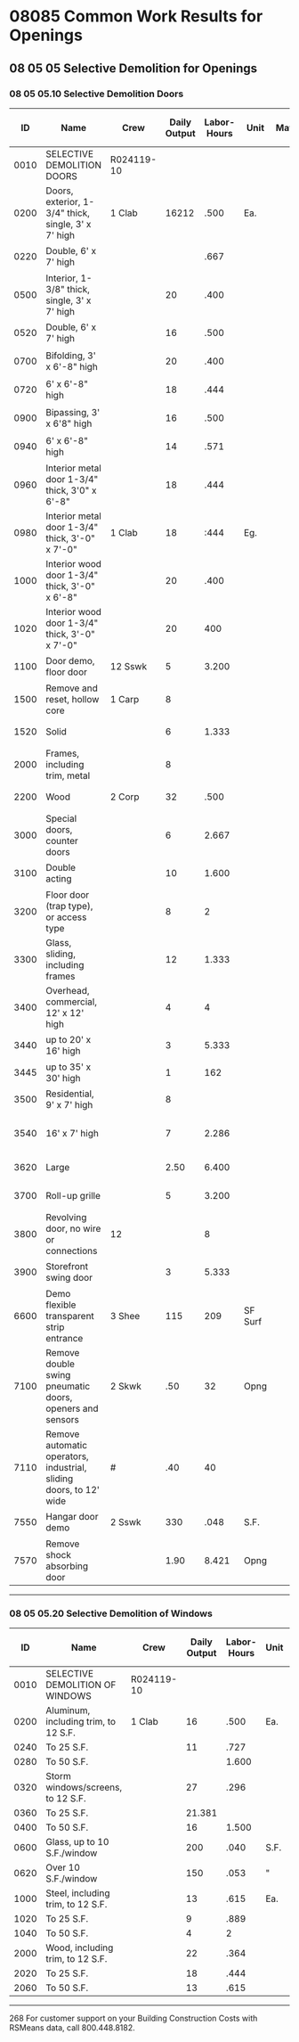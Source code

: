# 08085 Common Work Results for Openings

## 08 05 05 Selective Demolition for Openings

### 08 05 05.10 Selective Demolition Doors

| ID    | Name                                                                 | Crew      | Daily Output | Labor-Hours | Unit      | Material | Labor   | Equipment | Total   | Total Incl O&P |
|-------|----------------------------------------------------------------------|-----------|--------------|-------------|-----------|----------|---------|-----------|---------|----------------|
| 0010  | SELECTIVE DEMOLITION DOORS                                           | R024119-10|              |             |           |          |         |           |         |                |
| 0200  | Doors, exterior, 1-3/4" thick, single, 3' x 7' high                  | 1 Clab    | 16212        | .500        | Ea.       |          | 23      |           | 23      | ཆ 34           |
| 0220  | Double, 6' x 7' high                                                 |           |              | .667        |           |          | 30.50   |           | 30.50   | . ཤ 45         |
| 0500  | Interior, 1-3/8" thick, single, 3' x 7' high                         |           | 20           | .400        |           |          | 18.25   |           | 18.25   | རྦ 27          |
| 0520  | Double, 6' x 7' high                                                 |           | 16           | .500        |           |          | 23      |           | 23      | རྞ 34          |
| 0700  | Bifolding, 3' x 6'-8" high                                           |           | 20           | .400        |           |          | 18.25   |           | 18.25   | བེ 27          |
| 0720  | 6' x 6'-8" high                                                      |           | 18           | .444        |           |          | 20.50   |           | 20.50   | ྂ 30           |
| 0900  | Bipassing, 3' x 6'8" high                                            |           | 16           | .500        |           |          | 23      |           | 23      | ཆ              |
| 0940  | 6' x 6'-8" high                                                      |           | 14           | .571        |           |          | 26      |           | 26      | ི              |
| 0960  | Interior metal door 1-3/4" thick, 3'0" x 6'-8"                       |           | 18           | .444        |           |          | 20.50   |           | 20.50   | ྂ 30           |
| 0980  | Interior metal door 1-3/4" thick, 3'-0" x 7'-0"                      | 1 Clab    | 18           | :444        | Eg.       |          | 20.50   |           | 20.50   | བྷ 30          |
| 1000  | Interior wood door 1-3/4" thick, 3'-0" x 6'-8"                       |           | 20           | .400        |           |          | 18.25   |           | 18.25   | སེ             |
| 1020  | Interior wood door 1-3/4" thick, 3'-0" x 7'-0"                       |           | 20           | 400         |           |          | 18.25   |           | 18.25   | སེ             |
| 1100  | Door demo, floor door                                                | 12 Sswk   | 5            | 3.200       |           |          | 198     |           | 198     | བྷ 305         |
| 1500  | Remove and reset, hollow core                                        | 1 Carp    | 8            |             |           |          | 56.50   |           | 56.50   | ཆ 84           |
| 1520  | Solid                                                                |           | 6            | 1.333       |           |          | 75      |           | 75      | ཌི 112         |
| 2000  | Frames, including trim, metal                                        |           | 8            |             |           |          | 56.50   |           | 56.50   | ཚ 84           |
| 2200  | Wood                                                                 | 2 Corp    | 32           | .500        |           |          | 28      |           | 28      | ཤྲཱི42         |
| 3000  | Special doors, counter doors                                         |           | 6            | 2.667       |           |          | 150     |           | 150     | མྲྀ223         |
| 3100  | Double acting                                                        |           | 10           | 1.600       |           |          | 90      |           | 90      | ཎྜ             |
| 3200  | Floor door (trap type), or access type                               |           | 8            | 2           |           |          | 113     |           | 113     | ༔ 168          |
| 3300  | Glass, sliding, including frames                                     |           | 12           | 1.333       |           |          | 75      |           | 75      | ཎྜ 112         |
| 3400  | Overhead, commercial, 12' x 12' high                                 |           | 4            | 4           |           |          | 225     |           | 225     | བྷ 335         |
| 3440  | up to 20' x 16' high                                                 |           | 3            | 5.333       |           |          | 300     |           | 300     | ཤྲཱ445         |
| 3445  | up to 35' x 30' high                                                 |           | 1            | 162         |           |          | 900     |           | 900     | 1,350           |
| 3500  | Residential, 9' x 7' high                                            |           | 8            |             |           |          | 113     |           | 113     | ༈ 168           |
| 3540  | 16' x 7' high                                                        |           | 7            | 2.286       |           |          | 129     |           | 129     | ༤ 192           |
| 3620  | Large                                                                |           | 2.50         | 6.400       |           |          | 360     |           | 360     | ཿ 535           |
| 3700  | Roll-up grille                                                       |           | 5            | 3.200       |           |          | 180     |           | 180     | ཿ 268           |
| 3800  | Revolving door, no wire or connections                               | 12        |              | 8           |           |          | 450     |           | 450     | 670             |
| 3900  | Storefront swing door                                                |           | 3            | 5.333       |           |          | 300     |           | 300     | བྷྲ445         |
| 6600  | Demo flexible transparent strip entrance                             | 3 Shee    | 115          | 209         | SF Surf   |          | 14.10   |           | 14.10   | བྷྱཿ 21         |
| 7100  | Remove double swing pneumatic doors, openers and sensors             | 2 Skwk    | .50          | 32          | Opng      |          | 1,875   |           | 1,875   | 2,825           |
| 7110  | Remove automatic operators, industrial, sliding doors, to 12' wide   | #         | .40          | 40          |           |          | 2,350   |           | 2,350   | 3,550           |
| 7550  | Hangar door demo                                                     | 2 Sswk    | 330          | .048        | S.F.      |          | 3       |           | 3       | ་ 4.            |
| 7570  | Remove shock absorbing door                                          |           | 1.90         | 8.421       | Opng      |          | 520     |           | 520     | ༔ 800           |

---

### 08 05 05.20 Selective Demolition of Windows

| ID    | Name                                                                 | Crew      | Daily Output | Labor-Hours | Unit      | Material | Labor   | Equipment | Total   | Total Incl O&P |
|-------|----------------------------------------------------------------------|-----------|--------------|-------------|-----------|----------|---------|-----------|---------|----------------|
| 0010  | SELECTIVE DEMOLITION OF WINDOWS                                      | R024119-10|              |             |           |          |         |           |         |                |
| 0200  | Aluminum, including trim, to 12 S.F.                                 | 1 Clab    | 16           | .500        | Ea.       | 333372   | 23      |           | 23      | 34             |
| 0240  | To 25 S.F.                                                           |           | 11           | .727        |           |          |         |           | 33      | 49             |
| 0280  | To 50 S.F.                                                           |           |              | 1.600       |           |          |         |           | 73      | 109            |
| 0320  | Storm windows/screens, to 12 S.F.                                    |           | 27           | .296        |           |          | 13.50   |           | 13.50   | 20             |
| 0360  | To 25 S.F.                                                           |           | 21.381       |             |           |          | 17.35   |           | 17.35   | 26             |
| 0400  | To 50 S.F.                                                           |           | 16           | 1.500       |           |          | 23      | 1         | 23      | 34             |
| 0600  | Glass, up to 10 S.F./window                                          |           | 200          | .040        | S.F.      |          | 1.82    |           | 1.82    | 2              |
| 0620  | Over 10 S.F./window                                                  |           | 150          | .053        | "         |          | 2.43    |           | 2.43    | 3              |
| 1000  | Steel, including trim, to 12 S.F.                                    |           | 13           | .615        | Ea.       |          | 28      |           | 28      | 42             |
| 1020  | To 25 S.F.                                                           |           | 9            | .889        |           |          | 40.50   |           | 40.50   | 60             |
| 1040  | To 50 S.F.                                                           |           | 4            | 2           |           |          | 91      |           | 91      | 136            |
| 2000  | Wood, including trim, to 12 S.F.                                     |           | 22           | .364        |           |          | 16.60   |           | 16.60   | 24             |
| 2020  | To 25 S.F.                                                           |           | 18           | .444        |           |          | 20.50   |           | 20.50   | 30             |
| 2060  | To 50 S.F.                                                           |           | 13           | .615        |           |          | 28      |           | 28      | 42             |

---

268 For customer support on your Building Construction Costs with RSMeans data, call 800.448.8182.